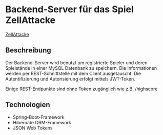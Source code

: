 # Backend-Server für das Spiel ZellAttacke
[ZellAttacke](https://github.com/fb-bht/ZellAttacke)

## Beschreibung
Der Backend-Server wird benutzt um registrierte Spieler und deren Spielstände in einer MySQL Datenbank zu speichern. Die Informationen werden per REST-Schnittstelle mit dem Client ausgetauscht. Die Autentifizierung und Autorisierung erfolgt mittels JWT-Token.

Einige REST-Endpunkte sind ohne Token zugänglich wie z.B. /highscore

## Technologien
* Spring-Boot-Framework
* Hibernate ORM-Framework
* JSON Web Tokens